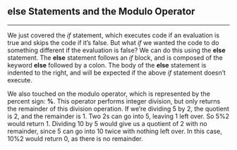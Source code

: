 ## else Statements and the Modulo Operator

<hr>

We just covered the *if* statement, which executes code if an evaluation is true and skips the code if it’s false. But what *if* we wanted the code to do something different if the evaluation is false? We can do this using the **else** statement. The **else** statement follows an *if* block, and is composed of the keyword **else** followed by a colon. The body of the **else** statement is indented to the right, and will be expected if the above *if* statement doesn’t execute.

We also touched on the modulo operator, which is represented by the percent sign: **%**. This operator performs integer division, but only returns the remainder of this division operation. If we’re dividing 5 by 2, the quotient is 2, and the remainder is 1. Two 2s can go into 5, leaving 1 left over. So 5%2 would return 1. Dividing 10 by 5 would give us a quotient of 2 with no remainder, since 5 can go into 10 twice with nothing left over. In this case, 10%2 would return 0, as there is no remainder.